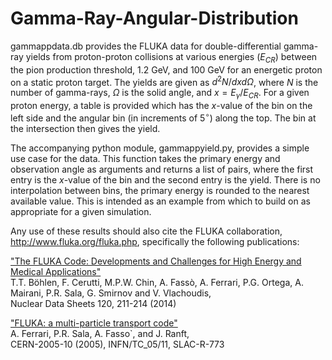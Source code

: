 # Gamma-Ray-Angular-Distribution

gammappdata.db provides the FLUKA data for double-differential gamma-ray yields from proton-proton collisions at various energies ($E_{CR}$) between the pion production threshold, 1.2 GeV, and 100 GeV for an energetic proton on a static proton target. The yields are given as $d^2 N / dx d \Omega$, where $N$ is the number of gamma-rays, $\Omega$ is the solid angle, and $x = E_\gamma / E_{CR}$. For a given proton energy, a table is provided which has the $x$-value of the bin on the left side and the angular bin (in increments of $5^\circ$) along the top. The bin at the intersection then gives the yield.

The accompanying python module, gammappyield.py, provides a simple use case for the data. This function takes the primary energy and observation angle as arguments and returns a list of pairs, where the first entry is the $x$-value of the bin and the second entry is the yield. There is no interpolation between bins, the primary energy is rounded to the nearest available value. This is intended as an example from which to build on as appropriate for a given simulation. 

Any use of these results should also cite the FLUKA collaboration, http://www.fluka.org/fluka.php, specifically the following publications:

["The FLUKA Code: Developments and Challenges for High Energy and Medical Applications"](https://inspirehep.net/literature/1619967) <br />
T.T. Böhlen, F. Cerutti, M.P.W. Chin, A. Fassò, A. Ferrari, P.G. Ortega, A. Mairani, P.R. Sala, G. Smirnov and V. Vlachoudis, <br />
Nuclear Data Sheets 120, 211-214 (2014)

["FLUKA: a multi-particle transport code"](https://inspirehep.net/literature/701721) <br />
A. Ferrari, P.R. Sala, A. Fasso`, and J. Ranft, <br />
CERN-2005-10 (2005), INFN/TC_05/11, SLAC-R-773 

